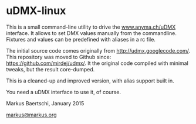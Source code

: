 uDMX-linux
==========

This is a small command-line utility to drive the www.anyma.ch/uDMX interface.
It allows to set DMX values manually from the commandline. Fixtures and
values can be predefined with aliases in a rc file.

The initial source code comes originally from http://udmx.googlecode.com/.
This repository was moved to Github since: https://github.com/mirdej/udmx/.
It the original code compiled with minimal tweaks, but the result core-dumped.

This is a cleaned-up and improved version, with alias support built in.

You need a uDMX interface to use it, of course.

Markus Baertschi, January 2015

markus@markus.org

